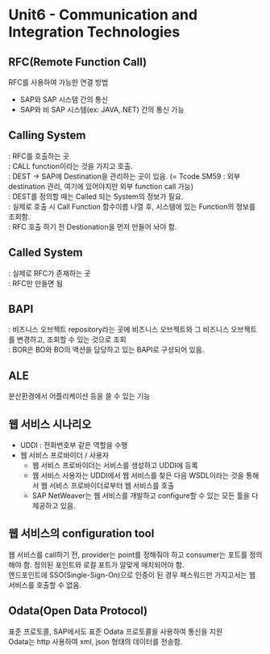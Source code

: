# Unit6 - Communication and Integration Technologies 

## RFC(Remote Function Call)
RFC를 사용하여 가능한 연결 방법
- SAP와 SAP 시스템 간의 통신
- SAP와 비 SAP 시스템(ex: JAVA,.NET) 간의 통신 가능

## Calling System
: RFC를 호출하는 곳  
: CALL function이라는 것을 가지고 호출.  
: DEST → SAP에 Destination을 관리하는 곳이 있음. (= Tcode SM59 : 외부 destination 관리, 여기에 있어야지만 외부 function call 가능)   
: DEST를 정의할 때는 Called 되는 System의 정보가 필요.  
: 실제로 호출 시 Call Function 함수이름 나열 후, 시스템에 있는 Function의 정보를 조회함.  
: RFC 호출 하기 전 Destionation을 먼저 만들어 놔야 함.  

## Called System
: 실제로 RFC가 존재하는 곳   
: RFC만 만들면 됨

## BAPI
: 비즈니스 오브젝트 repository라는 곳에 비즈니스 오브젝트와 그 비즈니스 오브젝트를 변경하고, 조회할 수 있는 것으로 조회  
: BOR은 BO와 BO의 액션을 담당하고 있는 BAPI로 구성되어 있음.

## ALE
분산환경에서 어플리케이션 등을 쓸 수 있는 기능

## 웹 서비스 시나리오
- UDDI : 전화번호부 같은 역할을 수행
- 웹 서비스 프로바이더 / 사용자
    - 웹 서비스 프로바이더는 서비스를 생성하고 UDDI에 등록 
    - 웹 서비스 사용자는 UDDI에서 웹 서비스를 찾은 다음 WSDL이라는 것을 통해서 웹 서비스 프로바이더로부터 웹 서비스를 호출
  - SAP NetWeaver는 웹 서비스를 개발하고 configure할 수 있는 모든 툴을 다 제공하고 있음.
    
## 웹 서비스의 configuration tool
웹 서비스를 call하기 전, provider는 point를 정해줘야 하고 consumer는 포트를 정의해야 함. 정의된 포인트와 로컬 포트가 알맞게 매치되어야 함.    
엔드포인트에 SSO(Single-Sign-On)으로 인증이 된 경우 패스워드만 가지고서는 웹 서비스를 호출할 수 없음.

## Odata(Open Data Protocol)
표준 프로토콜, SAP에서도 표준 Odata 프로토콜을 사용하여 통신을 지원  
Odata는 http 사용하여 xml, json 형태의 데이터를 전송함.    

 